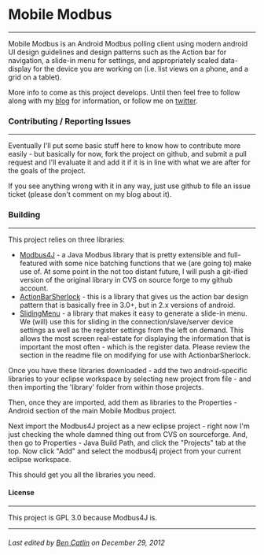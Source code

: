 Mobile Modbus
=============

-------------------

Mobile Modbus is an Android Modbus polling client using modern android UI design guidelines and design patterns such as the Action bar for navigation, a slide-in menu for settings, and appropriately scaled data-display for the device you are working on (i.e. list views on a phone, and a grid on a tablet).

More info to come as this project develops.  Until then feel free to follow along with my [blog](http://www.bencatlin.com) for information, or follow me on [twitter](http://www.twitter.com/bigcat2k).


### Contributing / Reporting Issues
-----------

Eventually I'll put some basic stuff here to know how to contribute more easily - but basically for now, fork the project on github, and submit a pull request and I'll evaluate it and add it if it is in line with what we are after for the goals of the project.

If you see anything wrong with it in any way, just use github to file an issue ticket (please don't comment on my blog about it).


### Building
--------------

This project relies on three libraries:

*  [Modbus4J](http://sourceforge.net/projects/modbus4j/) - a Java Modbus library that is pretty extensible and full-featured with some nice batching functions that we (are going to) make use of.  At some point in the not too distant future, I will push a git-ified version of the original library in CVS on source forge to my github account.
*  [ActionBarSherlock](https://github.com/JakeWharton/ActionBarSherlock) - this is a library that gives us the action bar design pattern that is basically free in 3.0+, but in 2.x versions of android.
*  [SlidingMenu](https://github.com/jfeinstein10/SlidingMenu) - a library that makes it easy to generate a slide-in menu.  We (will) use this for sliding in the connection/slave/server device settings as well as the register settings from the left on demand.  This allows the most screen real-estate for displaying the information that is important the most often - which is the register data.  Please review the section in the readme file on modifying for use with ActionbarSherlock.


Once you have these libraries downloaded - add the two android-specific libraries to your eclipse workspace by selecting new project from file - and then importing the 'library' folder from within those projects.

Then, once they are imported, add them as libraries to the Properties - Android section of the main Mobile Modbus project.

Next import the Modbus4J project as a new eclipse project - right now I'm just checking the whole damned thing out from CVS on sourceforge.   And, then go to Properties - Java Build Path, and click the "Projects" tab at the top.  Now click "Add" and select the modbus4j project from your current eclipse workspace.

This should get you all the libraries you need.
  

#### License

------------
This project is GPL 3.0 because Modbus4J is.


--------------
###### Last edited by [Ben Catlin](mailto://ben@bencatlin.com) on December 29, 2012
